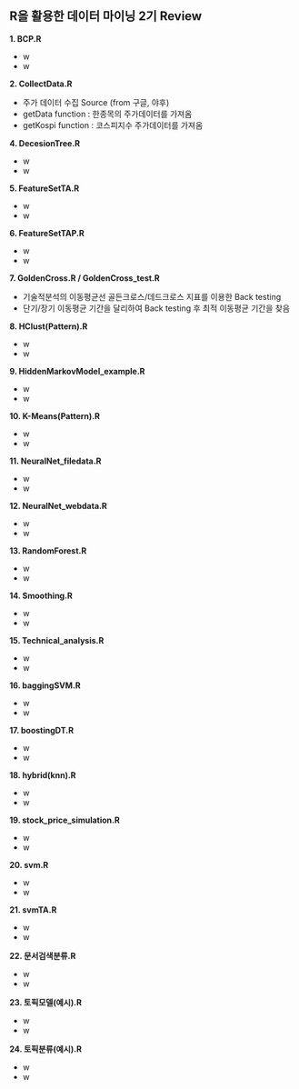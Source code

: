 ## R을 활용한 데이터 마이닝 2기 Review


**1. BCP.R**
  - w
  - w

**2. CollectData.R**
  - 주가 데이터 수집 Source (from 구글, 야후)
  - getData function : 한종목의 주가데이터를 가져옴
  - getKospi function : 코스피지수 주가데이터를 가져옴


**4. DecesionTree.R**
  - w
  - w

**5. FeatureSetTA.R**
  - w
  - w

**6. FeatureSetTAP.R**
  - w
  - w

**7. GoldenCross.R / GoldenCross_test.R**
  - 기술적분석의 이동평균선 골든크로스/데드크로스 지표를 이용한 Back testing
  - 단기/장기 이동평균 기간을 달리하여 Back testing 후 최적 이동평균 기간을 찾음
  
**8. HClust(Pattern).R**
  - w
  - w
  
**9. HiddenMarkovModel_example.R**
  - w
  - w
  
**10. K-Means(Pattern).R**
  - w
  - w
  
**11. NeuralNet_filedata.R**
  - w
  - w
  
**12. NeuralNet_webdata.R**
  - w
  - w
  
**13. RandomForest.R**
  - w
  - w
  
**14. Smoothing.R**
  - w
  - w
  
**15. Technical_analysis.R**
  - w
  - w
  
**16. baggingSVM.R**
  - w
  - w
  
**17. boostingDT.R**
  - w
  - w
  
**18. hybrid(knn).R**
  - w
  - w
  
**19. stock_price_simulation.R**
  - w
  - w
  
**20. svm.R**
  - w
  - w
  
**21. svmTA.R**
  - w
  - w
  
**22. 문서검색분류.R**
  - w
  - w
  
**23. 토픽모델(예시).R**
  - w
  - w
  
**24. 토픽분류(예시).R**
  - w
  - w
